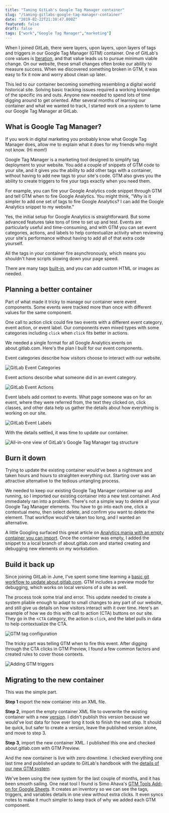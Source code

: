 ```yaml
---
title: "Taming GitLab's Google Tag Manager container"
slug: "/taming-gitlabs-google-tag-manager-container"
date: "2019-02-22T21:38:47.000Z"
featured: false
draft: false
tags: ["work","Google Tag Manager","marketing"]
---
```


When I joined GitLab, there were layers, upon layers, upon layers of tags and triggers in our Google Tag Manager (GTM) container. One of GitLab's core values is [Iteration](https://about.gitlab.com/handbook/values/#iteration/), and that value leads us to pursue minimum viable change. On our website, these small changes often broke our ability to measure success. When we discovered something broken in GTM, it was easy to fix it now and worry about clean up later.

This led to our container becoming something resembling a digital world historical site. Solving basic tracking issues required a working knowledge of the specific ins and outs. Anyone new needed to spend lots of time digging around to get oriented. After several months of learning our container and what we wanted to track, I started work on a system to tame our Google Tag Manager at GitLab.

## What is Google Tag Manager?

If you work in digital marketing you probably know what Google Tag Manager does, allow me to explain what it does for my friends who might not know. (Hi mom!)

Google Tag Manager is a marketing tool designed to simplify tag deployment to your website. You add a couple of snippets of GTM code to your site, and it gives you the ability to add other tags with a container, without having to add new tags to your site's code. GTM also gives you the ability to create triggers to fire your tags exactly when you need them.

For example, you can fire your Google Analytics code snippet through GTM and tell GTM when to fire Google Analytics. You might think, "Why is it simpler to add one set of tags to fire Google Analytics? I can add the Google Analytics snippet to my website."

Yes, the initial setup for Google Analytics is straightforward. But some advanced features take tons of time to set up and test. Events are particularly useful and time-consuming, and with GTM you can set event categories, actions, and labels to help contextualize activity when reviewing your site's performance without having to add all of that extra code yourself.

All the tags in your container fire asynchronously, which means you shouldn't have scripts slowing down your page speed.

There are many tags [built-in](https://support.google.com/tagmanager/answer/6106924?hl=en/), and you can add custom HTML or images as needed. </p>

## Planning a better container

Part of what made it tricky to manage our container were event components. Some events were tracked more than once with different values for the same component.

One call to action click could fire two events with a different event category, event action, or event label. Our components even mixed types with some categories including `click` when `click` fits better in actions.

We needed a single format for all Google Analytics events on about.gitlab.com. Here's the plan I built for our event components.

Event categories describe how visitors choose to interact with our website.

![GitLab Event Categories](https://f001.backblazeb2.com/file/shanerice-com/event-categories.png)

Event actions describe what someone did in an event category.

![GitLab Event Actions](https://f001.backblazeb2.com/file/shanerice-com/event-actions.png)

Event labels add context to events. What page someone was on for an event, where they were referred from, the text they clicked on, click classes, and other data help us gather the details about how everything is working on our site.

![GitLab Event Labels](https://f001.backblazeb2.com/file/shanerice-com/event-labels.png)

With the details settled, it was time to update our container.

![All-in-one view of GitLab's Google Tag Manager tag structure](https://f001.backblazeb2.com/file/shanerice-com/all-event-metadata.png)

## Burn it down

Trying to update the existing container would've been a nightmare and taken hours and hours to straighten everything out. Starting over was an attractive alternative to the tedious untangling process.

We needed to keep our existing Google Tag Manager container up and running, so I imported our existing container into a new test container. And immediately ran into a problem. There's not a simple way to delete all your Google Tag Manager elements. You have to go into each one, click a contextual menu, then select delete, and confirm you want to delete the element. That workflow would've taken too long, and I wanted an alternative.

A little Googling surfaced this great article on [Analytics mania with an empty container you can import](https://www.analyticsmania.com/post/clear-google-tag-manager-container/). Once the container was empty, I added the snippet to a local branch of about.gitlab.com and started creating and debugging new elements on my workstation.

## Build it back up

Since joining GitLab in June, I've spent some time learning a [basic git workflow to update about.gitlab.com](https://about.gitlab.com/handbook/git-page-update/). GTM includes a preview mode for debugging, which works on local versions of a site as well.

The process took some trial and error. This update needed to create a system pliable enough to adapt to small changes to any part of our website, and still give us details on how visitors interact with it over time. Here's an example of how we do this with call to action (CTA) buttons on our site. They go in the <`CTA` category, the action is `click`, and the label pulls in data to help contextualize the CTA.

![GTM tag configuration](https://f001.backblazeb2.com/file/shanerice-com/tag-config.png)

The tricky part was telling GTM when to fire this event. After digging through the CTA clicks in GTM Preview, I found a few common factors and created rules to cover those contexts.

![Adding GTM triggers](https://f001.backblazeb2.com/file/shanerice-com/triggers-for-tags.png)

## Migrating to the new container

This was the simple part.

**Step 1** export the new container into an XML file.

**Step 2**, import the empty container XML file to overwrite the existing container with a new [version](https://developers.google.com/tag-manager/api/v1/reference/accounts/containers/versions/). I didn't publish this version because we would've lost data for how ever long it took to finish the next step. It should be quick, but safer to create a version, leave the published version alone, and move to step 3.

**Step 3**, import the new container XML. I published this one and checked about.gitlab.com with GTM Preview.

And the new container is live with zero downtime. I checked everything one last time and published an update to GitLab's handbook with the [details of our new GTM system](https://about.gitlab.com/handbook/marketing/marketing-sales-development/online-marketing/#gitlab-google-tag-manager-system).

We've been using the new system for the last couple of months, and it has been smooth sailing. One neat tool I found is Simo Ahava's [GTM Tools Add-on for Google Sheets](https://www.simoahava.com/tools/gtm-tools-by-simo-ahava/). It creates an inventory so we can see the tags, triggers, and variables details in one view without extra clicks. It even syncs notes to make it much simpler to keep track of why we added each GTM component.